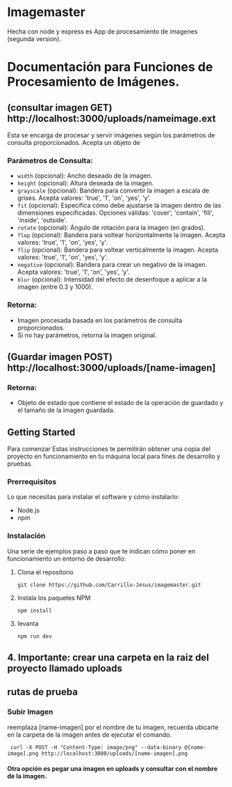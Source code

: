 # Imagemaster
Hecha con node y express es App de procesamiento de imagenes (segunda version).

# Documentación para Funciones de Procesamiento de Imágenes.

## (consultar imagen GET) http://localhost:3000/uploads/nameimage.ext

Esta se encarga de procesar y servir imágenes según los parámetros de consulta proporcionados. Acepta un objeto de 

### Parámetros de Consulta:
- `width` (opcional): Ancho deseado de la imagen.
- `height` (opcional): Altura deseada de la imagen.
- `grayscale` (opcional): Bandera para convertir la imagen a escala de grises. Acepta valores: 'true', '1', 'on', 'yes', 'y'.
- `fit` (opcional): Especifica cómo debe ajustarse la imagen dentro de las dimensiones especificadas. Opciones válidas: 'cover', 'contain', 'fill', 'inside', 'outside'.
- `rotate` (opcional): Ángulo de rotación para la imagen (en grados).
- `flop` (opcional): Bandera para voltear horizontalmente la imagen. Acepta valores: 'true', '1', 'on', 'yes', 'y'.
- `flip` (opcional): Bandera para voltear verticalmente la imagen. Acepta valores: 'true', '1', 'on', 'yes', 'y'.
- `negative` (opcional): Bandera para crear un negativo de la imagen. Acepta valores: 'true', '1', 'on', 'yes', 'y'.
- `blur` (opcional): Intensidad del efecto de desenfoque a aplicar a la imagen (entre 0.3 y 1000).

### Retorna:
- Imagen procesada basada en los parámetros de consulta proporcionados.
- Si no hay parámetros, retorna la imagen original.

## (Guardar imagen POST) http://localhost:3000/uploads/[name-imagen]

### Retorna:
- Objeto de estado que contiene el estado de la operación de guardado y el tamaño de la imagen guardada.


## Getting Started

Para comenzar
Estas instrucciones te permitirán obtener una copia del proyecto en funcionamiento en tu máquina local para fines de desarrollo y pruebas.

### Prerrequisitos

Lo que necesitas para instalar el software y cómo instalarlo:

- Node.js
- npm

### Instalación

Una serie de ejemplos paso a paso que te indican cómo poner en funcionamiento un entorno de desarrollo:

1. Clona el repositorio
    ```
    git clone https://github.com/Carrillo-Jesus/imagemaster.git
    ```
2. Instala los paquetes NPM
    ```
    npm install
    ```
3. levanta
    ```
    npm run dev
    ```
## 4. Importante: crear una carpeta en la raiz del proyecto llamado uploads

## rutas de prueba

### Subir Imagen
reemplaza [name-imagen] por el nombre de tu imagen, recuerda ubicarte en la carpeta de la imagen antes de ejecutar el comando.

```
 curl -X POST -H "Content-Type: image/png" --data-binary @[name-image].png http://localhost:3000/uploads/[name-imagen].png
```

#### Otra opción es pegar una imagen en uploads y consultar con el nombre de la imagen.

